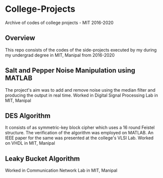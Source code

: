 # College-Projects
Archive of codes of college projects - MIT 2016-2020


## Overview 
This repo consists of the codes of the side-projects executed by my during my undergrad degree in MIT, Manipal from 2016-2020

## Salt and Pepper Noise Manipulation using MATLAB
The project's aim was to add and remove noise using the median filter and producing the output in real time. Worked in Digital Signal Processing Lab in MIT, Manipal

## DES Algorithm
It consists of as symmetric-key block cipher which uses a 16 round Feistel structure. The verification of the algorithm was employed on MATLAB. An IEEE paper for the same was presented at the college's VLSI Lab. Worked on VHDL in MIT, Manipal 

## Leaky Bucket Algorithm
Worked in Communication Network Lab in MIT, Manipal
